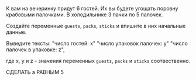 К вам на вечеринку придут 6 гостей. Их вы будете угощать поровну крабовыми палочками. В холодильнике 3 пачки по 5 палочек.

Создайте переменные ```guests```, ```packs```, ```sticks``` и впишите в них начальные данные.

Выведите тексты: 
"число гостей: х"
"число упаковок палочек: у"
"число палочек в упаковке: z",

где x, y и z - значения переменных ```guests```, ```packs``` и ```sticks``` соотвественно. 



СДЕЛАТЬ a РАВНЫМ 5

